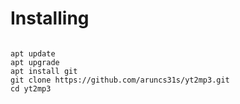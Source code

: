 # Installing
```

apt update
apt upgrade
apt install git
git clone https://github.com/aruncs31s/yt2mp3.git
cd yt2mp3 
```

